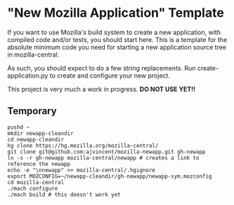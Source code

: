 # "New Mozilla Application" Template

If you want to use Mozilla's build system to create a new application, with compiled code and/or tests, you should start here.  This is a template for the absolute minimum code you need for starting a new application source tree in mozilla-central.

As such, you should expect to do a few string replacements.  Run create-application.py to create and configure your new project.

This project is very much a work in progress.  **DO NOT USE YET!!**

## Temporary

```/bin/bash
pushd ~
mkdir newapp-cleandir
cd newapp-cleandir
hg clone https://hg.mozilla.org/mozilla-central/
git clone git@github.com:ajvincent/mozilla-newapp.git gh-newapp
ln -s -r gh-newapp mozilla-central/newapp # creates a link to reference the newapp
echo -e "\nnewapp" >> mozilla-central/.hgignore
export MOZCONFIG=~/newapp-cleandir/gh-newapp/newapp-sym.mozconfig
cd mozilla-central
./mach configure
./mach build # this doesn't work yet
```
